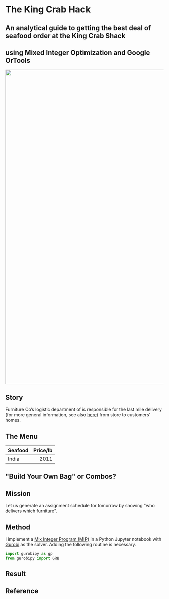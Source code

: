# The King Crab Hack
## An analytical guide to getting the best deal of seafood order at the King Crab Shack 
## using Mixed Integer Optimization and Google OrTools

<img src="images/LMD_Designer_1.png" width="1000" >

## Story
Furniture Co’s logistic department of is responsible for the last mile delivery (for more general information, see also [here](https://onfleet.com/blog/what-is-last-mile-delivery/)) from store to customers’ homes. 

## The Menu

| Seafood | Price/lb | 
| :------ | ---: | 
| India   | 2011 |   492 |

## "Build Your Own Bag" or Combos? 


## Mission
Let us generate an assignment schedule for tomorrow by showing "who delivers which furniture". 

## Method
I implement a [Mix Integer Program (MIP)](https://en.wikipedia.org/wiki/Integer_programming) in a Python Jupyter notebook with [Gurobi](https://www.gurobi.com/) as the solver. Adding the following routine is necessary. 

```javascript
import gurobipy as gp
from gurobipy import GRB  
```
 
## Result


## Reference



